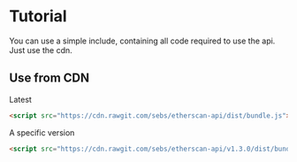 # Tutorial

You can use a simple include, containing all code required to use the api.
Just use the cdn.

## Use from CDN

Latest

```html
<script src="https://cdn.rawgit.com/sebs/etherscan-api/dist/bundle.js"></script>
```

A specific version

```html
<script src="https://cdn.rawgit.com/sebs/etherscan-api/v1.3.0/dist/bundle.js"></script>
```
